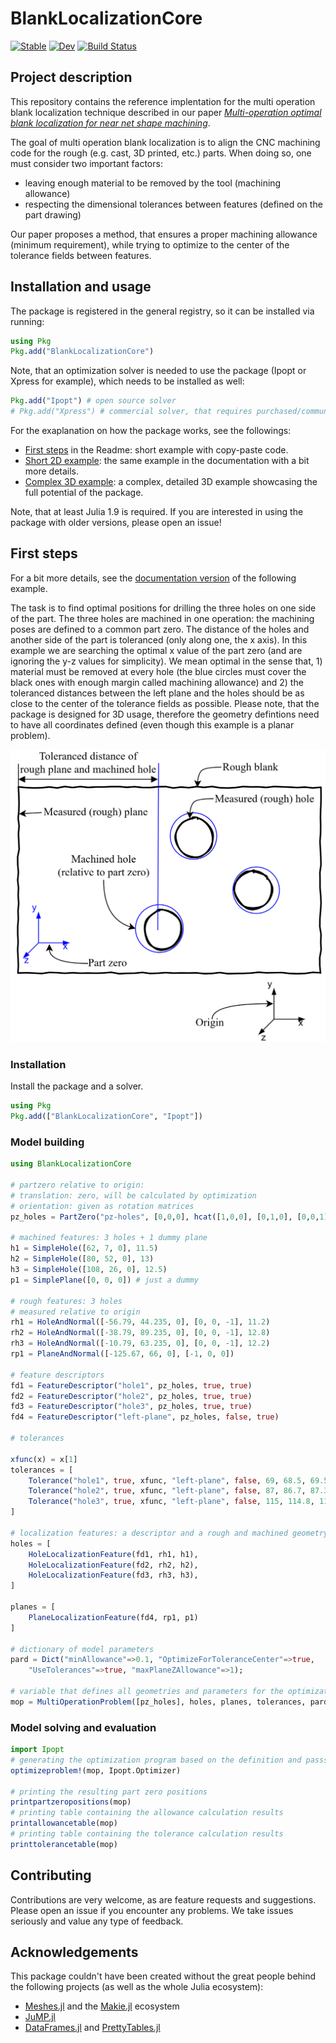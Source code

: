 # BlankLocalizationCore

[![Stable](https://img.shields.io/badge/docs-stable-blue.svg)](https://cserteGT3.github.io/BlankLocalizationCore.jl/stable/)
[![Dev](https://img.shields.io/badge/docs-dev-blue.svg)](https://cserteGT3.github.io/BlankLocalizationCore.jl/dev/)
[![Build Status](https://github.com/cserteGT3/BlankLocalizationCore.jl/actions/workflows/CI.yml/badge.svg?branch=main)](https://github.com/cserteGT3/BlankLocalizationCore.jl/actions/workflows/CI.yml?query=branch%3Amain)

## Project description

This repository contains the reference implentation for the multi operation blank localization technique described in our paper [_Multi-operation optimal blank localization for near net shape machining_](https://www.sciencedirect.com/science/article/pii/S0007850623000884).

The goal of multi operation blank localization is to align the CNC machining code for the rough (e.g. cast, 3D printed, etc.) parts.
When doing so, one must consider two important factors:

- leaving enough material to be removed by the tool (machining allowance)
- respecting the dimensional tolerances between features (defined on the part drawing)

Our paper proposes a method, that ensures a proper machining allowance (minimum requirement), while trying to optimize to the center of the tolerance fields between features.

## Installation and usage

The package is registered in the general registry, so it can be installed via running:

```julia
using Pkg
Pkg.add("BlankLocalizationCore")
```

Note, that an optimization solver is needed to use the package (Ipopt or Xpress for example), which needs to be installed as well:

```julia
Pkg.add("Ipopt") # open source solver
# Pkg.add("Xpress") # commercial solver, that requires purchased/community license
```

For the exaplanation on how the package works, see the followings:

- [First steps](#first-steps) in the Readme: short example with copy-paste code.
- [Short 2D example](https://csertegt3.github.io/BlankLocalizationCore.jl/stable/example-2d/): the same example in the documentation with a bit more details.
- [Complex 3D example](https://csertegt3.github.io/BlankLocalizationCore.jl/stable/example/): a complex, detailed 3D example showcasing the full potential of the package.

Note, that at least Julia 1.9 is required.
If you are interested in using the package with older versions, please open an issue!

## First steps

For a bit more details, see the [documentation version](https://csertegt3.github.io/BlankLocalizationCore.jl/stable/example-2d/) of the following example.

The task is to find optimal positions for drilling the three holes on one side of the part.
The three holes are machined in one operation: the machining poses are defined to a common part zero.
The distance of the holes and another side of the part is toleranced (only along one, the x axis).
In this example we are searching the optimal x value of the part zero (and are ignoring the y-z values for simplicity).
We mean optimal in the sense that, 1) material must be removed at every hole (the blue circles must cover the black ones with enough margin called machining allowance) and 2) the toleranced distances between the left plane and the holes should be as close to the center of the tolerance fields as possible.
Please note, that the package is designed for 3D usage, therefore the geometry defintions need to have all coordinates defined (even though this example is a planar problem).

![example-2d](docs/src/assets/example-2d.png)

### Installation

Install the package and a solver.

```julia
using Pkg
Pkg.add(["BlankLocalizationCore", "Ipopt"])
```

### Model building

```julia
using BlankLocalizationCore

# partzero relative to origin:
# translation: zero, will be calculated by optimization
# orientation: given as rotation matrices
pz_holes = PartZero("pz-holes", [0,0,0], hcat([1,0,0], [0,1,0], [0,0,1]))

# machined features: 3 holes + 1 dummy plane
h1 = SimpleHole([62, 7, 0], 11.5)
h2 = SimpleHole([80, 52, 0], 13)
h3 = SimpleHole([108, 26, 0], 12.5)
p1 = SimplePlane([0, 0, 0]) # just a dummy

# rough features: 3 holes
# measured relative to origin
rh1 = HoleAndNormal([-56.79, 44.235, 0], [0, 0, -1], 11.2)
rh2 = HoleAndNormal([-38.79, 89.235, 0], [0, 0, -1], 12.8)
rh3 = HoleAndNormal([-10.79, 63.235, 0], [0, 0, -1], 12.2)
rp1 = PlaneAndNormal([-125.67, 66, 0], [-1, 0, 0])

# feature descriptors
fd1 = FeatureDescriptor("hole1", pz_holes, true, true)
fd2 = FeatureDescriptor("hole2", pz_holes, true, true)
fd3 = FeatureDescriptor("hole3", pz_holes, true, true)
fd4 = FeatureDescriptor("left-plane", pz_holes, false, true)

# tolerances

xfunc(x) = x[1]
tolerances = [
    Tolerance("hole1", true, xfunc, "left-plane", false, 69, 68.5, 69.5, ""),
    Tolerance("hole2", true, xfunc, "left-plane", false, 87, 86.7, 87.3, ""),
    Tolerance("hole3", true, xfunc, "left-plane", false, 115, 114.8, 115.2, "")
]

# localization features: a descriptor and a rough and machined geometry
holes = [
    HoleLocalizationFeature(fd1, rh1, h1),
    HoleLocalizationFeature(fd2, rh2, h2),
    HoleLocalizationFeature(fd3, rh3, h3),
]

planes = [
    PlaneLocalizationFeature(fd4, rp1, p1)
]

# dictionary of model parameters
pard = Dict("minAllowance"=>0.1, "OptimizeForToleranceCenter"=>true,
    "UseTolerances"=>true, "maxPlaneZAllowance"=>1);

# variable that defines all geometries and parameters for the optimization problem
mop = MultiOperationProblem([pz_holes], holes, planes, tolerances, pard)
```

### Model solving and evaluation

```julia
import Ipopt
# generating the optimization program based on the definition and passsing to the solver
optimizeproblem!(mop, Ipopt.Optimizer)

# printing the resulting part zero positions
printpartzeropositions(mop)
# printing table containing the allowance calculation results
printallowancetable(mop)
# printing table containing the tolerance calculation results
printtolerancetable(mop)
```

## Contributing

Contributions are very welcome, as are feature requests and suggestions.
Please open an issue if you encounter any problems. We take issues seriously and value any type of feedback.

## Acknowledgements

This package couldn't have been created without the great people behind the following projects (as well as the whole Julia ecosystem):

* [Meshes.jl](https://github.com/JuliaGeometry/Meshes.jl) and the [Makie.jl](https://github.com/MakieOrg/Makie.jl) ecosystem
* [JuMP.jl](https://jump.dev/)
* [DataFrames.jl](https://github.com/JuliaData/DataFrames.jl) and [PrettyTables.jl](https://github.com/ronisbr/PrettyTables.jl)
